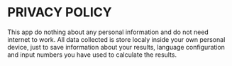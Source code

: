 # PRIVACY POLICY

This app do nothing about any personal information and do not need internet to work. All data collected is store localy inside your own personal device, just to save information about your results, language configuration and input numbers you have used to calculate the results.